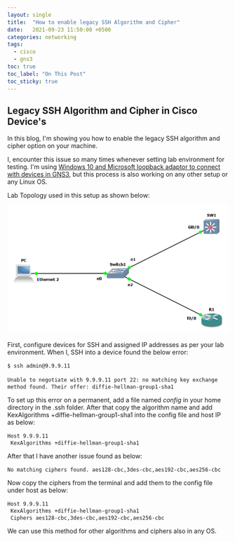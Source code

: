 ```yaml
---
layout: single
title:  "How to enable legacy SSH Algorithm and Cipher"
date:   2021-09-23 11:50:00 +0500
categories: networking
tags: 
  - cisco
  - gns3
toc: true
toc_label: "On This Post"
toc_sticky: true
---
```


## Legacy SSH Algorithm and Cipher in Cisco Device's
In this blog, I'm showing you how to enable the legacy SSH algorithm and cipher option on your machine.

I, encounter this issue so many times whenever setting lab environment for testing. I'm using [Windows 10 and Microsoft loopback adaptor to connect with devices in GNS3](https://sydasif.github.io/networking/connect-host-pc-with-gns3/), but this process is also working on any other setup or any Linux OS.

Lab Topology used in this setup as shown below:

![lab-layout](/assets/images/ssh_issu_lab.png)

First, configure devices for SSH and assigned IP addresses as per your lab environment. When I, SSH into a device found the below error:

```console
$ ssh admin@9.9.9.11

Unable to negotiate with 9.9.9.11 port 22: no matching key exchange method found. Their offer: diffie-hellman-group1-sha1
```

To set up this error on a permanent, add a file named _config_ in your home directory in the .ssh folder. After that copy the algorithm name and add KexAlgorithms +diffie-hellman-group1-sha1 into the config file and host IP as below:

```console
Host 9.9.9.11
 KexAlgorithms +diffie-hellman-group1-sha1
```

After that  I have another issue found as below:

```console
No matching ciphers found. aes128-cbc,3des-cbc,aes192-cbc,aes256-cbc
```

Now copy the ciphers from the terminal and add them to the config file under host as below:

```console
Host 9.9.9.11
 KexAlgorithms +diffie-hellman-group1-sha1
 Ciphers aes128-cbc,3des-cbc,aes192-cbc,aes256-cbc
```

We can use this method for other algorithms and ciphers also in any OS.
